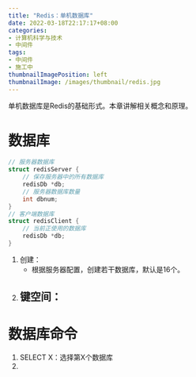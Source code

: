 ```yaml
---
title: "Redis：单机数据库"
date: 2022-03-18T22:17:17+08:00
categories:
- 计算机科学与技术
- 中间件
tags:
- 中间件
- 施工中
thumbnailImagePosition: left
thumbnailImage: /images/thumbnail/redis.jpg
---
```

单机数据库是Redis的基础形式。本章讲解相关概念和原理。
<!--more-->
# 数据库
```c
// 服务器数据库
struct redisServer {
    // 保存服务器中的所有数据库
    redisDb *db;
    // 服务器数据库数量
    int dbnum;
}
// 客户端数据库
struct redisClient {
    // 当前正使用的数据库
    redisDb *db;
}
```
1. 创建：
    - 根据服务器配置，创建若干数据库，默认是16个。
1. 键空间：
    - 

# 数据库命令
1. SELECT X：选择第X个数据库
1. 